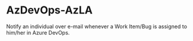 # AzDevOps-AzLA
Notify an individual over e-mail whenever a Work Item/Bug is assigned to him/her in Azure DevOps.

